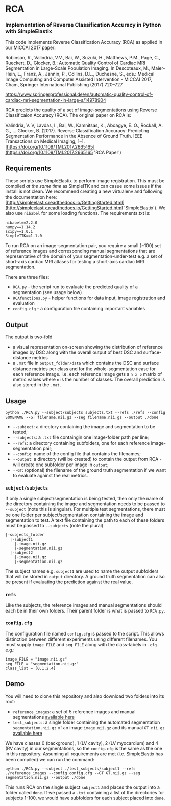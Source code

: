 # RCA
### Implementation of Reverse Classification Accuracy in Python with SimpleElastix

This code implements Reverse Classification Accuracy (RCA) as applied in our MICCAI 2017 paper:

Robinson, R., Valindria, V.V., Bai, W., Suzuki, H., Matthews, P.M., Page, C., Rueckert, D., Glocker, B.: Automatic Quality Control of Cardiac MRI Segmentation in Large-Scale Population Imaging. In Descoteaux, M., Maier-Hein, L., Franz, A., Jannin, P., Collins, D.L., Duchesne, S., eds.: Medical Image Computing and Computer Assisted Intervention - MICCAI 2017, Cham, Springer International Publishing
(2017) 720–727

https://www.springerprofessional.de/en/automatic-quality-control-of-cardiac-mri-segmentation-in-large-s/14978904

RCA predicts the quality of a set of image-segmentations using Reverse Classificaion Accuracy (RCA). The original paper on RCA is:

Valindria, V. V, Lavdas, I., Bai, W., Kamnitsas, K., Aboagye, E. O., Rockall, A. G., … Glocker, B. (2017). Reverse Classification Accuracy: Predicting Segmentation Performance in the Absence of Ground Truth. IEEE Transactions on Medical Imaging, 1–1. [https://doi.org/10.1109/TMI.2017.2665165](https://doi.org/10.1109/TMI.2017.2665165 'RCA Paper')

## Requirements

These scripts use SimpleElastix to perform image registration. This must be compiled *at the same time* as SimpleITK and can casue some issues if the install is not clean. We recommend creating a new virtualenv and following the documentation here: [http://simpleelastix.readthedocs.io/GettingStarted.html](http://simpleelastix.readthedocs.io/GettingStarted.html 'SimpleElastix'). We also use `nibabel` for some loading functions. The requirements.txt is:

```
nibabel==2.2.0
numpy==1.14.2
scipy==1.0.1
SimpleITK==1.1.0
```

To run RCA on an image-segmentation pair, you require a small (~100) set of reference images and corresponding manual segmentations that are representative of the domain of your segmentation-under-test e.g. a set of short-axis cardiac MRI atlases for testing a short-axis cardiac MRI segmentation.

There are three files:
* `RCA.py` - the script run to evaluate the predicted quality of a segmentation (see usage below)
* `RCAfunctions.py` - helper functions for data input, image registration and evaluation
* `config.cfg` - a configuration file containing important variables

## Output

The output is two-fold

* a visual representation on-screen showing the distribution of reference images by DSC along with the overall output of best DSC and surface-distance metrics
* a `.mat` file in `output_folder/data` which contains the DSC and surface distance metrics per class and for the whole-segmentation case for each reference image. i.e. each reference image gets a `n x 5` matrix of metric values where `n` is the number of classes. The overall prediction is also stored in the `.mat`.

## Usage

`python ./RCA.py --subject/subjects subjects.txt --refs ./refs --config SOMENAME --GT filename.nii.gz --seg filename.nii.gz --output ./done`

* `--subject`: a directory containing the image and segmentation to be tested;
* `--subjects`: a `.txt` file containgin one image-folder path per line;
* `--refs`: a directory containing subfolders, one for each reference image-segmentation pair;
* `--config`: name of the config file that contains the filenames;
* `--output`: a directory (will be created) to contain the output from RCA - will create one subfolder per image in `output`;
* `--GT`: (optional) the filename of the ground truth segmentation if we want to evaluate against the real metrics.

### `subject/subjects`

If only a single subject/segmentation is being tested, then only the name of the directory containing the image and segmentation needs to be passed to `--subject` (note this is singular).
For multiple test segmentations, there must be one folder per subject/segmentation containing the image and segmentation to test. A text file containing the path to each of these folders must be passed to `--subjects` (note the plural)

```
|-subjects_folder
  |-subject1
    |-image.nii.gz
    |-segmentation.nii.gz
  |-subject2
    |-image.nii.gz
    |-segmentation.nii.gz
```

The subject names e.g. `subject1` are used to name the output subfolders that will be stored in `output` directory.  A ground truth segmentation can also be present if evaluating the prediction against the real value.


### `refs`

Like the subjects, the reference images and manual segmentations should each be in their own folders. Their parent folder is what is passed to `RCA.py`.

### `config.cfg`

The configuration file named `config.cfg` is passed to the script. This allows distinction between different experiments using different filenames. You must supply `image_FILE` and `seg_FILE` along with the class-labels in `.cfg` e.g.:

```
image_FILE = "image.nii.gz"
seg_FILE = "segmentation.nii.gz"
class_list = [0,1,2,4]
```

## Demo

You will need to clone this repository and also download two folders into its root:

* `reference_images`: a set of 5 reference images and manual segmentations [available here](https://www.doc.ic.ac.uk/~rdr16/RCA/reference_images/ 'reference_images')
* `test_subjects`: a single folder containing the automated segmentation `segmentation.nii.gz` of an image `image.nii.gz` and its manual `GT.nii.gz` [available here](https://www.doc.ic.ac.uk/~rdr16/RCA/test_images/ 'test_images')

We have classes 0 (background), 1 (LV cavity), 2 (LV myocardium) and 4 (RV cavity) in our segmentations, so the `config.cfg` is the same as the one in this repository. Assuming all requirements are met (i.e. SimpleElastix has been compiled) we can run the command:

```
python ./RCA.py --subject ./test_subjects/subject1 --refs ./reference_images --config config.cfg --GT GT.nii.gz --seg segmentation.nii.gz --output ./done
```

This runs RCA on the single subject `subject1` and places the output into a folder called `done`. If we passed a `.txt` containing a list of the directories for subjects 1-100, we would have subfolders for each subject placed into `done`.


